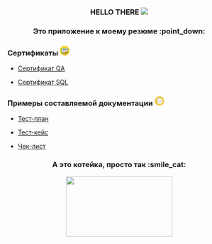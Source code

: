 <h3 align="center">
  HELLO THERE
  <img src="https://media.giphy.com/media/hvRJCLFzcasrR4ia7z/giphy.gif" width="30px"/>
</h3>
<h3 align="center">Это приложение к моему резюме :point_down: </h3>

<h3 align="left">Сертификаты</a> 
<img src="pic/2.png" height="22"/></h3>

- [Сертификат QA](https://drive.google.com/file/d/1oYndRf8mF865bbAS87haSUn2xHgpcQkc/view?usp=share_link)

- [Сертификат SQL](https://drive.google.com/file/d/1sBLk1i10Rfk6Jql-ewpj0h4SHmL5UZVz/view?usp=share_link)

<h3 align="left">Примеры составляемой документации</a> 
<img src="pic/1.png" height="22"/></h3>

- [Тест-план](https://docs.google.com/document/d/1x3suPO8p-ENCCbUc2MN0_7YpXk7KhzEqldYZAV3-VaI/edit?usp=share_link)

- [Тест-кейс](https://docs.google.com/spreadsheets/d/11n_LCcGw4XBCN7cPdYyQQV8q4S10Kgi1xJtNvLk_bCo/edit?usp=share_link)

- [Чек-лист](https://docs.google.com/spreadsheets/d/15_bb4m4hu2W_eRh3IkKPApXGYY83g2jLnw7DAftp7pM/edit?usp=share_link)


<h3 align="center">А это котейка, просто так :smile_cat: </h3>
<div id="header" align="center">
  <img src="https://media.giphy.com/media/Bzzb92NKwUOj0FjQOd/giphy.gif" width="240" height="135"/>
</div>
